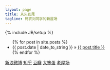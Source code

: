 ```yaml
---
layout: page
title: 从头到尾
tagline: 码农刘同学的新屋场
---
```

{% include JB/setup %}


<ul class="posts">
  {% for post in site.posts %}
    <li><span>{{ post.date | date_to_string }}</span> &raquo; <a href="{{ BASE_PATH }}{{ post.url }}">{{ post.title }}</a></li>
  {% endfor %}
</ul>
<p>
      <a href="http://weibo.com/nuxuil" class="btn btn-large" target="_blank">新浪微博</a>
      <a href="http://zhihu.com/people/liuxun" class="btn btn-large" target="_blank">知乎</a>
      <a href="http://www.douban.com/people/liu/" class="btn btn-large" target="_blank">豆瓣</a>
      <a href="http://dbd.im" class="btn btn-large" target="_blank">大笨蛋</a>
      <a href="http://liuxun.net" class="btn btn-large" target="_blank">老屋场</a>
</p>